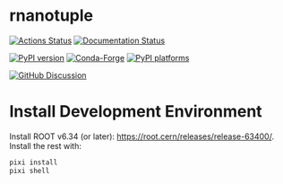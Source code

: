 # rnanotuple

[![Actions Status][actions-badge]][actions-link]
[![Documentation Status][rtd-badge]][rtd-link]

[![PyPI version][pypi-version]][pypi-link]
[![Conda-Forge][conda-badge]][conda-link]
[![PyPI platforms][pypi-platforms]][pypi-link]

[![GitHub Discussion][github-discussions-badge]][github-discussions-link]

<!-- SPHINX-START -->

<!-- prettier-ignore-start -->
[actions-badge]:            https://github.com/pfackeldey/rnanotuple/workflows/CI/badge.svg
[actions-link]:             https://github.com/pfackeldey/rnanotuple/actions
[conda-badge]:              https://img.shields.io/conda/vn/conda-forge/rnanotuple
[conda-link]:               https://github.com/conda-forge/rnanotuple-feedstock
[github-discussions-badge]: https://img.shields.io/static/v1?label=Discussions&message=Ask&color=blue&logo=github
[github-discussions-link]:  https://github.com/pfackeldey/rnanotuple/discussions
[pypi-link]:                https://pypi.org/project/rnanotuple/
[pypi-platforms]:           https://img.shields.io/pypi/pyversions/rnanotuple
[pypi-version]:             https://img.shields.io/pypi/v/rnanotuple
[rtd-badge]:                https://readthedocs.org/projects/rnanotuple/badge/?version=latest
[rtd-link]:                 https://rnanotuple.readthedocs.io/en/latest/?badge=latest

<!-- prettier-ignore-end -->

# Install Development Environment

Install ROOT v6.34 (or later): https://root.cern/releases/release-63400/.
Install the rest with:

```bash
pixi install
pixi shell
```
